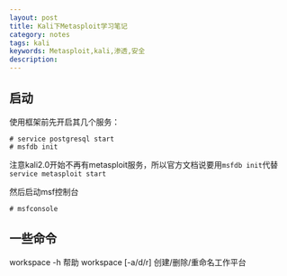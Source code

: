 ```yaml
---
layout: post
title: Kali下Metasploit学习笔记
category: notes
tags: kali
keywords: Metasploit,kali,渗透,安全
description:
---
```


## 启动

使用框架前先开启其几个服务：

	# service postgresql start
	# msfdb init

注意kali2.0开始不再有metasploit服务，所以官方文档说要用`msfdb init`代替`service metasploit start`

<!-- more -->

然后启动msf控制台

	# msfconsole

## 一些命令

workspace -h 帮助
workspace [-a/d/r] 创建/删除/重命名工作平台
<!--stackedit_data:
eyJoaXN0b3J5IjpbLTIwODk2MTE2MjYsLTUwNjE2NDA1Ml19
-->